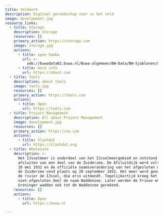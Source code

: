 ```yaml
---
title: Veldwerk
description: Digitaal gereedschap voor in het veld
image: development.jpg
resource_links:
  - title: Storage
    description: Storage
    resources: []
    primary_action: https://storage.com
    image: storage.jpg
    actions:
      - title: open Samba
        url: >-
          smb://buwadata02.buwa.nl/Buwa-algemeen/BW-Data/BW-Sjablonen/Sjablonen-Office-365-Offertes-Rapporten/Hoe%20maak%20ik%20een%20toegankelijke%20PDF.docx
      - title: more info
        url: https://about.com
  - title: Tools
    description: about tools
    image: tools.jpg
    resources: []
    primary_action: https://tools.com
    actions:
      - title: Open
        url: https://tools.com
  - title: Project Management
    description: All about Project Management
    image: development.jpg
    resources: []
    primary_action: https://no.com
    actions:
      - title: Slashdot
        url: https://slashdot.org
  - title: Wholesale
    description: >-
      Het IJsselmeer is onderdeel van het IJsselmeergebied en ontstond door het
      afsluiten van een deel van de Zuiderzee. De Afsluitdijk werd voltooid op
      28 mei 1932 en de officiële naamsverandering van het afgesloten deel van
      de Zuiderzee vond plaats op 20 september 1932. Het meer werd genoemd naar
      de rivier de IJssel, die erin uitmondt. Tegelijkertijd kreeg het
      niet-afgesloten deel de naam Waddenzee. Later werden de Friese en
      Groninger wadden ook tot de Waddenzee gerekend.
    resources: []
    actions:
      - title: Open
        url: https://buwa.nl

---
```
























